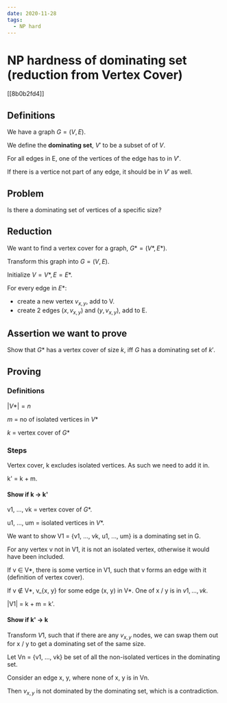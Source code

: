 ```yaml
---
date: 2020-11-28
tags:
  - NP hard
---
```


# NP hardness of dominating set (reduction from Vertex Cover)

[[8b0b2fd4]]

## Definitions

We have a graph $G = (V, E)$.

We define the **dominating set**, $V'$ to be a subset of of $V$.

For all edges in E, one of the vertices of the edge has to in $V'$.

If there is a vertice not part of any edge, it should be in $V'$ as well.

## Problem

Is there a dominating set of vertices of a specific size?

## Reduction

We want to find a vertex cover for a graph, $G* = (V*, E*)$.

Transform this graph into $G = (V, E)$.

Initialize $V = V*, E = E*$.

For every edge in $E*$:

- create a new vertex $v_{x,y}$, add to V.
- create 2 edges $(x, v_{x, y})$ and $(y, v_{x, y})$, add to E.

## Assertion we want to prove

Show that $G*$ has a vertex cover of size $k$, iff $G$ has a dominating set of $k'$.

## Proving

### Definitions

$|V*| = n$

$m$ = no of isolated vertices in $V*$

$k$ = vertex cover of $G*$

### Steps

Vertex cover, k excludes isolated vertices. As such we need to add it in.

k' = k + m.

#### Show if k -> k'

v1, ..., vk = vertex cover of $G*$.

u1, ..., um = isolated vertices in $V*$.

We want to show V1 = {v1, ..., vk, u1, ..., um} is a dominating set in G.

For any vertex v not in V1, it is not an isolated vertex, otherwise it would have been included.

If v ∈ V*, there is some vertice in V1, such that v forms an edge with it (definition of vertex cover).

If v ∉ V*, v_{x, y} for some edge (x, y) in V*. One of x / y is in ${v1, ..., vk}$.

|V1| = k + m = k'.

#### Show if k' -> k

Transform $V1$, such that if there are any $v_{x, y}$ nodes, we can swap them out for x / y to get a dominating set of the same size.

Let Vn = {v1, ..., vk} be set of all the non-isolated vertices in the dominating set.

Consider an edge x, y, where none of x, y is in Vn.

Then $v_{x, y}$ is not dominated by the dominating set, which is a contradiction.
